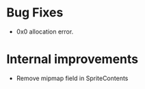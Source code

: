 # Bug Fixes
- 0x0 allocation error.

# Internal improvements
- Remove mipmap field in SpriteContents